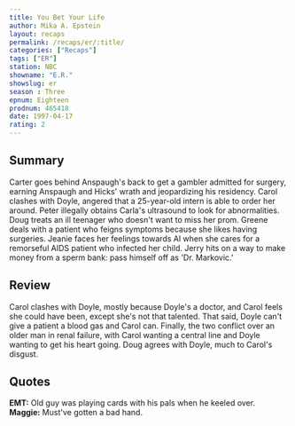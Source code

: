 ```yaml
---
title: You Bet Your Life
author: Mika A. Epstein
layout: recaps
permalink: /recaps/er/:title/
categories: ["Recaps"]
tags: ["ER"]
station: NBC
showname: "E.R."
showslug: er
season : Three
epnum: Eighteen
prodnum: 465418
date: 1997-04-17
rating: 2
---
```


## Summary

Carter goes behind Anspaugh's back to get a gambler admitted for surgery, earning Anspaugh and Hicks' wrath and jeopardizing his residency. Carol clashes with Doyle, angered that a 25-year-old intern is able to order her around. Peter illegally obtains Carla's ultrasound to look for abnormalities. Doug treats an ill teenager who doesn't want to miss her prom. Greene deals with a patient who feigns symptoms because she likes having surgeries. Jeanie faces her feelings towards Al when she cares for a remorseful AIDS patient who infected her child. Jerry hits on a way to make money from a sperm bank: pass himself off as 'Dr. Markovic.'

## Review

Carol clashes with Doyle, mostly because Doyle's a doctor, and Carol feels she could have been, except she's not that talented. That said, Doyle can't give a patient a blood gas and Carol can. Finally, the two conflict over an older man in renal failure, with Carol wanting a central line and Doyle wanting to get his heart going. Doug agrees with Doyle, much to Carol's disgust.

## Quotes

**EMT:** Old guy was playing cards with his pals when he keeled over.\
**Maggie:** Must've gotten a bad hand.
